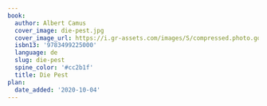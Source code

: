 ```yaml
---
book:
  author: Albert Camus
  cover_image: die-pest.jpg
  cover_image_url: https://i.gr-assets.com/images/S/compressed.photo.goodreads.com/books/1598989921l/942451._SY475_.jpg
  isbn13: '9783499225000'
  language: de
  slug: die-pest
  spine_color: '#cc2b1f'
  title: Die Pest
plan:
  date_added: '2020-10-04'
---
```


